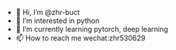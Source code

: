 - 👋 Hi, I’m @zhr-buct
- 👀 I’m interested in python
- 🌱 I’m currently learning pytorch, deep learning
- 📫 How to reach me wechat:zhr530629

<!---
zhr-buct/zhr-buct is a ✨ special ✨ repository because its `README.md` (this file) appears on your GitHub profile.
You can click the Preview link to take a look at your changes.
--->
